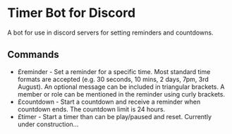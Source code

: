 # Timer Bot for Discord

A bot for use in discord servers for setting reminders and countdowns.

## Commands
* £reminder - Set a reminder for a specific time. Most standard time formats are accepted (e.g. 30 seconds, 10 mins, 2 days, 7pm, 3rd August). An optional message can be included in triangular brackets. A member or role can be mentioned in the reminder using curly brackets. 
* £countdown - Start a countdown and receive a reminder when countdown ends. The countdown limit is 24 hours.
* £timer - Start a timer than can be play/paused and reset. Currently under construction...
